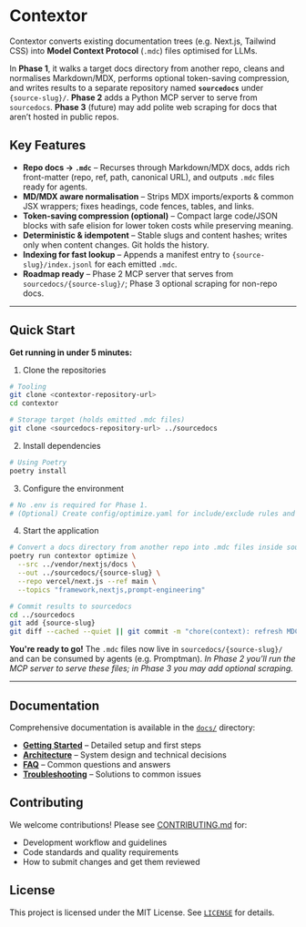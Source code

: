# Contextor

Contextor converts existing documentation trees (e.g. Next.js, Tailwind CSS) into **Model Context Protocol** (`.mdc`) files optimised for LLMs. 

In **Phase 1**, it walks a target docs directory from another repo, cleans and normalises Markdown/MDX, performs optional token-saving compression, and writes results to a separate repository named **`sourcedocs`** under `{source-slug}/`. **Phase 2** adds a Python MCP server to serve from `sourcedocs`. **Phase 3** (future) may add polite web scraping for docs that aren’t hosted in public repos.

## Key Features

- **Repo docs → `.mdc`** – Recurses through Markdown/MDX docs, adds rich front-matter (repo, ref, path, canonical URL), and outputs `.mdc` files ready for agents.
- **MD/MDX aware normalisation** – Strips MDX imports/exports & common JSX wrappers; fixes headings, code fences, tables, and links.
- **Token-saving compression (optional)** – Compact large code/JSON blocks with safe elision for lower token costs while preserving meaning.
- **Deterministic & idempotent** – Stable slugs and content hashes; writes only when content changes. Git holds the history.
- **Indexing for fast lookup** – Appends a manifest entry to `{source-slug}/index.jsonl` for each emitted `.mdc`.
- **Roadmap ready** – Phase 2 MCP server that serves from `sourcedocs/{source-slug}/`; Phase 3 optional scraping for non-repo docs.

---

## Quick Start

**Get running in under 5 minutes:**

1. Clone the repositories

```bash
# Tooling
git clone <contextor-repository-url>
cd contextor

# Storage target (holds emitted .mdc files)
git clone <sourcedocs-repository-url> ../sourcedocs
````

2. Install dependencies

```bash
# Using Poetry
poetry install
```

3. Configure the environment

```bash
# No .env is required for Phase 1.
# (Optional) Create config/optimize.yaml for include/exclude rules and topics.
```

4. Start the application

```bash
# Convert a docs directory from another repo into .mdc files inside sourcedocs/{source-slug}
poetry run contextor optimize \
  --src ../vendor/nextjs/docs \
  --out ../sourcedocs/{source-slug} \
  --repo vercel/next.js --ref main \
  --topics "framework,nextjs,prompt-engineering"

# Commit results to sourcedocs
cd ../sourcedocs
git add {source-slug}
git diff --cached --quiet || git commit -m "chore(context): refresh MDC" && git push
```

**You're ready to go!** The `.mdc` files now live in `sourcedocs/{source-slug}/` and can be consumed by agents (e.g. Promptman).
*In Phase 2 you’ll run the MCP server to serve these files; in Phase 3 you may add optional scraping.*

---

## Documentation

Comprehensive documentation is available in the [`docs/`](docs/) directory:

* **[Getting Started](docs/GETTING_STARTED.md)** – Detailed setup and first steps
* **[Architecture](docs/architecture/)** – System design and technical decisions
* **[FAQ](docs/FAQ.md)** – Common questions and answers
* **[Troubleshooting](docs/TROUBLESHOOTING.md)** – Solutions to common issues

## Contributing

We welcome contributions! Please see [CONTRIBUTING.md](./CONTRIBUTING.md) for:

* Development workflow and guidelines
* Code standards and quality requirements
* How to submit changes and get them reviewed

## License

This project is licensed under the MIT License. See [`LICENSE`](LICENSE) for details.
